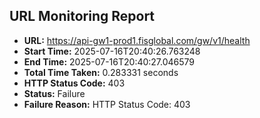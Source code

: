## URL Monitoring Report

- **URL:** https://api-gw1-prod1.fisglobal.com/gw/v1/health
- **Start Time:** 2025-07-16T20:40:26.763248
- **End Time:** 2025-07-16T20:40:27.046579
- **Total Time Taken:** 0.283331 seconds
- **HTTP Status Code:** 403
- **Status:** Failure
- **Failure Reason:** HTTP Status Code: 403
